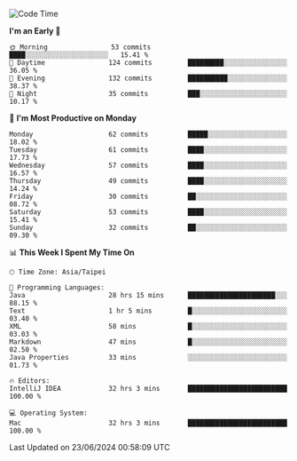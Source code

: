 <!--START_SECTION:waka-->
![Code Time](http://img.shields.io/badge/Code%20Time-1%2C118%20hrs%2013%20mins-blue)

**I'm an Early 🐤** 

```text
🌞 Morning                53 commits          ████░░░░░░░░░░░░░░░░░░░░░   15.41 % 
🌆 Daytime                124 commits         █████████░░░░░░░░░░░░░░░░   36.05 % 
🌃 Evening                132 commits         ██████████░░░░░░░░░░░░░░░   38.37 % 
🌙 Night                  35 commits          ███░░░░░░░░░░░░░░░░░░░░░░   10.17 % 
```
📅 **I'm Most Productive on Monday** 

```text
Monday                   62 commits          █████░░░░░░░░░░░░░░░░░░░░   18.02 % 
Tuesday                  61 commits          ████░░░░░░░░░░░░░░░░░░░░░   17.73 % 
Wednesday                57 commits          ████░░░░░░░░░░░░░░░░░░░░░   16.57 % 
Thursday                 49 commits          ████░░░░░░░░░░░░░░░░░░░░░   14.24 % 
Friday                   30 commits          ██░░░░░░░░░░░░░░░░░░░░░░░   08.72 % 
Saturday                 53 commits          ████░░░░░░░░░░░░░░░░░░░░░   15.41 % 
Sunday                   32 commits          ██░░░░░░░░░░░░░░░░░░░░░░░   09.30 % 
```


📊 **This Week I Spent My Time On** 

```text
🕑︎ Time Zone: Asia/Taipei

💬 Programming Languages: 
Java                     28 hrs 15 mins      ██████████████████████░░░   88.15 % 
Text                     1 hr 5 mins         █░░░░░░░░░░░░░░░░░░░░░░░░   03.40 % 
XML                      58 mins             █░░░░░░░░░░░░░░░░░░░░░░░░   03.03 % 
Markdown                 47 mins             █░░░░░░░░░░░░░░░░░░░░░░░░   02.50 % 
Java Properties          33 mins             ░░░░░░░░░░░░░░░░░░░░░░░░░   01.73 % 

🔥 Editors: 
IntelliJ IDEA            32 hrs 3 mins       █████████████████████████   100.00 % 

💻 Operating System: 
Mac                      32 hrs 3 mins       █████████████████████████   100.00 % 
```


 Last Updated on 23/06/2024 00:58:09 UTC
<!--END_SECTION:waka-->
